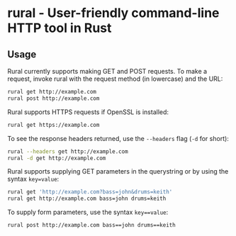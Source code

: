 # rural - User-friendly command-line HTTP tool in Rust

## Usage

Rural currently supports making GET and POST requests. To make a request, invoke rural with the request method (in lowercase) and the URL:

```sh
rural get http://example.com
rural post http://example.com
```

Rural supports HTTPS requests if OpenSSL is installed:

```sh
rural get https://example.com
```

To see the response headers returned, use the `--headers` flag (`-d` for short):

```sh
rural --headers get http://example.com
rural -d get http://example.com
```

Rural supports supplying GET parameters in the querystring or by using the syntax `key=value`:

```sh
rural get 'http://example.com?bass=john&drums=keith'
rural get http://example.com bass=john drums=keith
```

To supply form parameters, use the syntax `key==value`:

```sh
rural post http://example.com bass==john drums==keith
```
